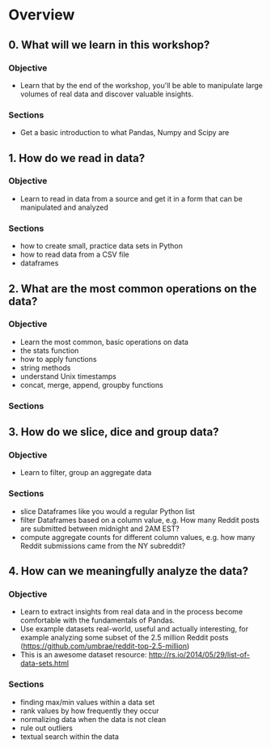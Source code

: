 # Overview

## 0. What will we learn in this workshop?
### Objective
- Learn that by the end of the workshop, you'll be able to manipulate large volumes of real data and discover valuable insights.

### Sections
- Get a basic introduction to what Pandas, Numpy and Scipy are

## 1. How do we read in data?
### Objective
- Learn to read in data from a source and get it in a form that can be manipulated and analyzed

### Sections
- how to create small, practice data sets in Python
- how to read data from a CSV file
- dataframes

## 2. What are the most common operations on the data?
### Objective
- Learn the most common, basic operations on data
- the stats function
- how to apply functions
- string methods
- understand Unix timestamps
- concat, merge, append, groupby functions

### Sections
## 3. How do we slice, dice and group data?
### Objective
- Learn to filter, group an aggregate data

### Sections
- slice Dataframes like you would a regular Python list
- filter Dataframes based on a column value, e.g. How many Reddit posts are submitted between midnight and 2AM EST?
- compute aggregate counts for different column values, e.g. how many Reddit submissions came from the NY subreddit?

## 4. How can we meaningfully analyze the data?
### Objective
- Learn to extract insights from real data and in the process become comfortable with the fundamentals of Pandas.
- Use example datasets real-world, useful and actually interesting, for example analyzing some subset of the 2.5 million Reddit posts (https://github.com/umbrae/reddit-top-2.5-million)
- This is an awesome dataset resource: http://rs.io/2014/05/29/list-of-data-sets.html

### Sections
- finding max/min values within a data set
- rank values by how frequently they occur
- normalizing data when the data is not clean
- rule out outliers
- textual search within the data
